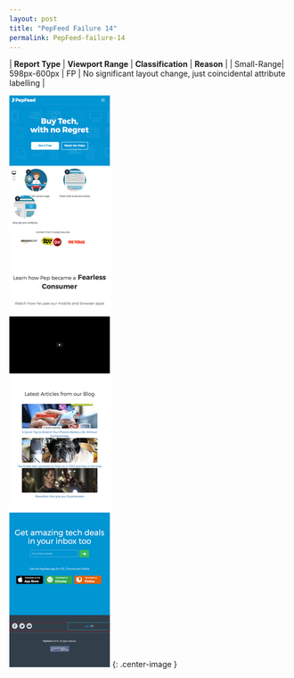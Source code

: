 ```yaml
---
layout: post
title: "PepFeed Failure 14"
permalink: PepFeed-failure-14
---
```

| **Report Type** | **Viewport Range** | **Classification** | **Reason** |
| Small-Range| 598px-600px | FP | No significant layout change, just coincidental attribute labelling | 

![Screenshot of the fault](assets/images/PepFeed/fault14/smallrangeWidth599.png){: .center-image }